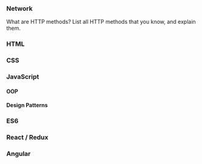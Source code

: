### Network

What are HTTP methods? List all HTTP methods that you know, and explain them.



### HTML

### CSS

### JavaScript

#### OOP

#### Design Patterns

### ES6

### React / Redux

### Angular